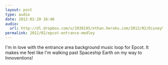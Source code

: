 ```yaml
---
layout: post
type: audio
date: 2012-02-20 16:46
audio: 
  url: http://dl.dropbox.com/u/2938195/ethan.heroku.com/2012/02/Disney%20Parks%20-%20Epcot%20Entrance%20Area%20Loop.mp3
permalink: 2012/02/epcot-entrance-medley
---
```


I'm in love with the entrance area background music loop for Epcot. It makes me feel like I'm walking past Spaceship Earth on my way to Innoventions!
